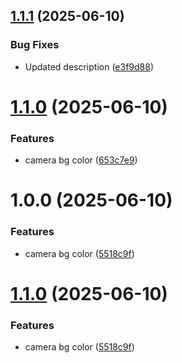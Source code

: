 ## [1.1.1](https://github.com/promiseudomah/com.metaversemagna.tpromise/compare/v1.1.0...v1.1.1) (2025-06-10)


### Bug Fixes

* Updated description ([e3f9d88](https://github.com/promiseudomah/com.metaversemagna.tpromise/commit/e3f9d8853160f2167f7af40303a0efd8f36db314))

# [1.1.0](https://github.com/promiseudomah/com.metaversemagna.tpromise/compare/v1.0.0...v1.1.0) (2025-06-10)


### Features

* camera bg color ([653c7e9](https://github.com/promiseudomah/com.metaversemagna.tpromise/commit/653c7e951d8c87e11c0b0e11511e602f767d3c1f))

# 1.0.0 (2025-06-10)


### Features

* camera bg color ([5518c9f](https://github.com/promiseudomah/com.metaversemagna.tpromise/commit/5518c9fe37eea06ff5482167c2365858373172c5))

# [1.1.0](https://github.com/promiseudomah/com.metaversemagna.tpromise/compare/v1.0.5...v1.1.0) (2025-06-10)


### Features

* camera bg color ([5518c9f](https://github.com/promiseudomah/com.metaversemagna.tpromise/commit/5518c9fe37eea06ff5482167c2365858373172c5))
